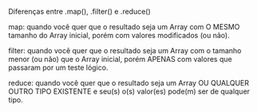 Diferenças entre .map(), .filter() e .reduce()

map: quando você quer que o resultado seja um Array com O MESMO tamanho do Array inicial, porém com valores modificados
(ou não).

filter: quando você quer que o resultado seja um Array com o tamanho menor (ou não) que o Array inicial,
porém APENAS com valores que passaram por um teste lógico.

reduce: quando você quer que o resultado seja um Array OU QUALQUER OUTRO TIPO EXISTENTE e seu(s) o(s) valor(es) pode(m)
ser de qualquer tipo.
